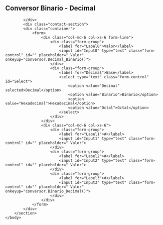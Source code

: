 <html>
	<head>
		<script src="Conversor.js"></script>
		<link href="https://fonts.googleapis.com/css?family=Oleo+Script:400,700" rel="stylesheet">
		<link href="https://fonts.googleapis.com/css?family=Teko:400,700" rel="stylesheet">
		<link href="https://maxcdn.bootstrapcdn.com/font-awesome/4.7.0/css/font-awesome.min.css" rel="stylesheet">
		<link rel="stylesheet" href="https://maxcdn.bootstrapcdn.com/bootstrap/3.3.7/css/bootstrap.min.css" integrity="sha384-BVYiiSIFeK1dGmJRAkycuHAHRg32OmUcww7on3RYdg4Va+PmSTsz/K68vbdEjh4u" crossorigin="anonymous">
		<link href="style.css" rel="stylesheet">
		<meta charset="UTF-8">
	</head>
	<body>
		<section id="contact">
			<div class="section-content">
				<h1 class="section-header"><span class="content-header wow fadeIn " data-wow-delay="10s" data-wow-duration="2s">Conversor Binario - Decimal</span></h1>

			</div>
			<div class="contact-section">
			<div class="container">
				<form>
					<div class="col-md-6 col-xs-6 form-line">
			  			<div class="form-group">
			  				<label for="Label0">Valor</label>
					    	<input id="Input0" type="text" class="form-control" id="" placeholder=" Valor" onkeyup="conversor.Decimal_Binario()">
				  		</div>
						<div class="form-group">
			  				<label for="Decimal">Base</label>
					    	<select type="text" class="form-control" id="Select">
								<option value="Decimal" selected>Decimal</option>
								<option value="Binario">Binario</option>
								<option value="Hexadecimal">Hexadecimal</option>
								<option value="Octal">Octal</option>
							</select>
				  		</div>
			  		</div>
			  		<div class="col-md-6 col-xs-6">
			  			<div class="form-group">
			  				<label for="Label1">#</label>
					    	<input id="Input1" type="text" class="form-control" id="" placeholder=" Valor">
				  		</div>
						<div class="form-group">
			  				<label for="Label2">#</label>
					    	<input id="Input2" type="text" class="form-control" id="" placeholder=" Valor">
				  		</div>
						<div class="form-group">
			  				<label for="Label3">#</label>
					    	<input id="Input3" type="text" class="form-control" id="" placeholder=" Valor" onkeyup="conversor.Binario_Decimal()">
				  		</div>
					</div>
				</form>
			</div>
		</section>
	</body>
</html>
